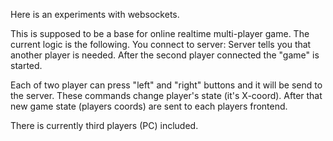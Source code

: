 Here is an experiments with websockets.

This is supposed to be a base for online realtime multi-player game.
The current logic is the following.
You connect to server:
Server tells you that another player is needed.
After the second player connected the "game" is started.

Each of two player can press "left" and "right" buttons and it will be send to the server.
These commands change player's state (it's X-coord). After that new game state (players coords) are
sent to each players frontend.

There is currently third players (PC) included.